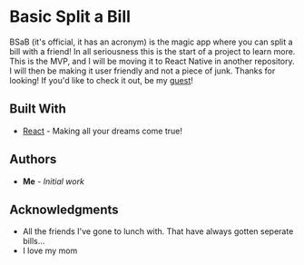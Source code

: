 # Basic Split a Bill

BSaB (it's official, it has an acronym) is the magic app where you can split a bill with a friend! In all seriousness this is the start of a project to learn more. This is the MVP, and I will be moving it to React Native in another repository. I will then be making it user friendly and not a piece of junk. Thanks for looking! If you'd like to check it out, be my [guest](https://bsab.netlify.com/)!

## Built With

* [React](https://reactjs.org/) - Making all your dreams come true!

## Authors

* **Me** - *Initial work*

## Acknowledgments

* All the friends I've gone to lunch with. That have always gotten seperate bills...
* I love my mom
